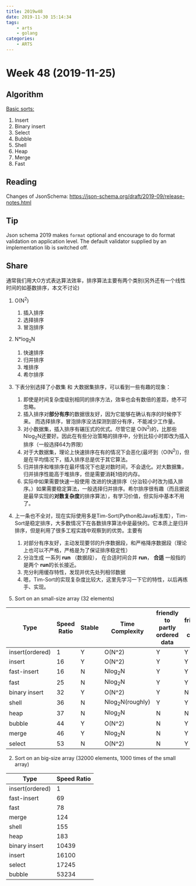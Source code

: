 ```yaml
---
title: 2019w48
date: 2019-11-30 15:14:34
tags:
	- arts
	- golang
categories:
    - ARTS
---
```


# Week 48 (2019-11-25)

## Algorithm

[Basic sorts:](https://github.com/qdongxu/arts/tree/master/w48)

1. Insert
2. Binary insert
3. Select
4. Bubble
5. Shell
6. Heap
7. Merge
8. Fast

## Reading

Changes of JsonSchema: https://json-schema.org/draft/2019-09/release-notes.html

## Tip

Json schema 2019 makes `format` optional and encourage to do format validation on application level. The default validator supplied by an implementation lib is switched off. 

## Share

通常我们用大O方式表达算法效率，排序算法主要有两个类别(另外还有一个线性时间的如基数排序，本文不讨论)

1. O(N<sup>2</sup>)
	1. 插入排序
	2. 选择排序
	3. 冒泡排序

2. N*log<sub>2</sub>N
	1. 快速排序
	2. 归并排序
	3. 堆排序
	4. 希尔排序
	
3. 下表分别选择了小数集 和 大数据集排序，可以看到一些有趣的现象：
	1. 即使是时间复杂度级别相同的排序方法，效率也会有数倍的差距，绝不可忽略。 
	2. 插入排序对**部分有序**的数据很友好，因为它能够在确认有序的时候停下来。 而选择排序，冒泡排序没法探测到部分有序，不能减少工作量。 
	3. 对小数据集，插入排序有碾压式的优式。尽管它是 O(N<sup>2</sup>)的，比那些 Nlog<sub>2</sub>N还要好。因此在有些分治策略的排序中，分到比较小时即改为插入排序（一般选择64为界限）
	4. 对于大数据集，理论上快速排序在有的情况下会恶化(最坏到（O(N<sup>2</sup>))，但是在平均情况下，插入排序总是优于其它算法。
	5. 归并排序和堆排序在最坏情况下也是对数时间，不会退化。对大数据集，归并排序性能高于堆排序，但是需要消耗1倍的内存。
	6. 实际中如果需要快速一般使用 改进的快速排序（分治较小时改为插入排序。）如果需要稳定算法，一般选择归并排序。希尔排序很有趣（而且据说是最早实现的**对数复杂度**的排序算法），有学习价值，但实际中基本不用了。

4.  上一条也不全对，现在实际使用多是Tim-Sort(Python和Java标准库），Tim-Sort是稳定排序，大多数情况下在各数排序算法中是最快的。它本质上是归并排序，但是利用了很多工程实践中观察到的优势。主要有
	1. 对部分有序友好，主动发现要邻的升序数据段，和严格降序数据段（理论上也可以不严格，严格是为了保证排序稳定性）
	2. 分治生成 一系列 **run** （数据段）， 在合适时间合并 **run**， **合适** 一般指的是两个 **run**的长长接近。
	3. 充分利用缓存特性，发现并优先处列相邻数据
	4. 嗯，Tim-Sort的实现复杂度比较大，这里先学习一下它的特性，以后再练手、实现。





1. Sort on an small-size array (32 elements)

|Type| Speed Ratio | Stable|Time Complexity|friendly to partly ordered data|friendly to cache|
|----|-------------|-------|----------------|-----------|--------------|
|insert(ordered)| 1 |Y|O(N^2)| Y | Y |
|insert|16 |Y|O(N^2)|Y | Y |
|fast-insert|16|N|Nlog<sub>2</sub>N|Y | Y |
|fast|25 |N|Nlog<sub>2</sub>N|Y | Y |
|binary insert|32 |Y|O(N^2)|Y | N |
|shell| 36|N|Nlog<sub>2</sub>N(roughly)|Y|Y|
|heap| 37|N|Nlog<sub>2</sub>N|N|N|
|bubble| 44|Y|O(N^2)|N|Y|
|merge|46 |Y|Nlog<sub>2</sub>N|N|Y|
|select| 53|N|O(N^2)|N|Y|

2. Sort on an big-size array (32000 elements, 1000 times of the small array)



|Type| Speed Ratio |
|----|-------------|
|insert(ordered)| 1 |
|fast-insert|69
|fast| 78|
|merge|124 |
|shell|155 |
|heap| 183|
|binary insert| 10439|
|insert|16100 |
|select| 17245|
|bubble| 53234|


